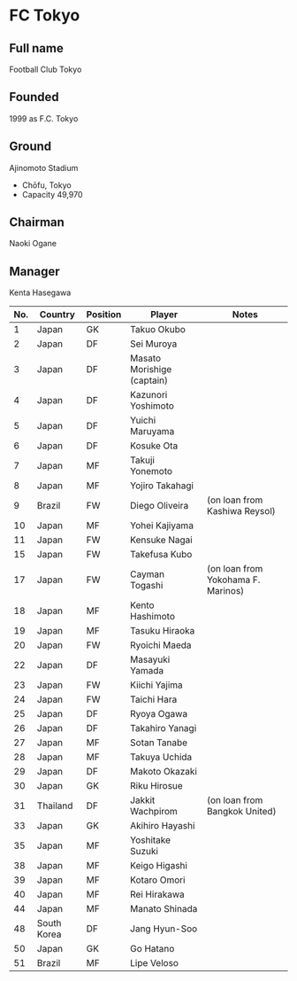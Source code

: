 # FC Tokyo

## Full name	
Football Club Tokyo
## Founded
1999 as F.C. Tokyo
## Ground	
Ajinomoto Stadium
* Chōfu, Tokyo
* Capacity	49,970
## Chairman	
Naoki Ogane
## Manager	
Kenta Hasegawa


| No.| Country | Position | Player | Notes |
| -- | ------- | -------- | ------ | ------ |
| 1	 | Japan	 | GK	| Takuo Okubo | |
| 2	 | Japan		| DF		| Sei Muroya | |
| 3		| Japan		| DF		| Masato Morishige (captain) |
| 4		| Japan		| DF		| Kazunori Yoshimoto | |
| 5		| Japan		| DF		| Yuichi Maruyama | |
| 6		| Japan		| DF		| Kosuke Ota | |
| 7		| Japan		| MF		| Takuji Yonemoto | |
| 8		| Japan		| MF		| Yojiro Takahagi | |
| 9		| Brazil		| FW		| Diego Oliveira  |(on loan from Kashiwa Reysol) |
| 10		| Japan		| MF		| Yohei Kajiyama | |
| 11		| Japan		| FW		| Kensuke Nagai | |
| 15		| Japan		| FW		| Takefusa Kubo | |
| 17		| Japan		| FW		| Cayman Togashi  |(on loan from Yokohama F. Marinos) |
| 18	| 	Japan		| MF		| Kento Hashimoto | |
| 19	| 	Japan		| MF		| Tasuku Hiraoka | |
| 20	| 	Japan		| FW		| Ryoichi Maeda | |
| 22	| 	Japan		| DF		| Masayuki Yamada | |
| 23	| 	Japan		| FW		| Kiichi Yajima | |
| 24		| Japan		| FW		| Taichi Hara  | |
| 25	| 	Japan		| DF		| Ryoya Ogawa | |
| 26	| 	Japan		| DF		| Takahiro Yanagi | |
| 27	| 	Japan		| MF		| Sotan Tanabe | |
| 28	| 	Japan		| MF		| Takuya Uchida | |
| 29	| 	Japan		| DF		| Makoto Okazaki | |
| 30	| 	Japan		| GK		| Riku Hirosue | |
| 31	| 	Thailand	| DF	| Jakkit Wachpirom | (on loan from Bangkok United) |
| 33	| 	Japan		| GK		| Akihiro Hayashi | |
| 35	| 	Japan		| MF		| Yoshitake Suzuki | |
| 38	| 	Japan		| MF		| Keigo Higashi | |
| 39	| 	Japan		| MF		| Kotaro Omori | |
| 40	| 	Japan		| MF		| Rei Hirakawa | |
| 44	| 	Japan	| MF	|Manato Shinada | |
| 48	| 	South Korea	| DF	|Jang Hyun-Soo | |
| 50	| 	Japan	|GK	|Go Hatano | |
| 51	| 	Brazil	| MF|	Lipe Veloso | |

